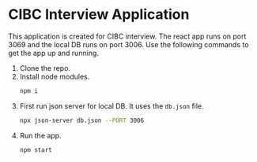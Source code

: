 # CIBC Interview Application
This application is created for CIBC interview. The react app runs on port 3069 and the local DB runs on port 3006. Use the following commands to get the app up and running. 

1. Clone the repo. 
2. Install node modules. 
    ```sh
    npm i
    ```
3. First run json server for local DB. It uses the `db.json` file.
    ```sh
    npx json-server db.json --PORT 3006
    ```
4. Run the app.
    ```sh
    npm start
    ```